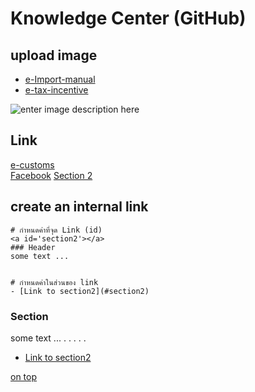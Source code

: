 Knowledge Center (GitHub)
===

## upload image
- [e-Import-manual](https://github.com/yosarawut/KnowledgeCenter/tree/master/KnowledgeCenter/e-Customs/e-Import/e-Import-manual/img)
- [e-tax-incentive](https://github.com/yosarawut/KnowledgeCenter/tree/master/img/e-tax-incentive)

![enter image description here](https://github.com/yosarawut/knowledge-base/raw/master/img/cover-knowledge.png)

## Link
<a id='top'></a>
[e-customs][1]  
[Facebook][2]
[Section 2][3]  
  
[1]: http://www.e-customs.co.th 
[2]: https://www.facebook.com/ECS.24hr/
[3]: #section2

## create an internal link


```
# กำหนดค่าที่จุด Link (id)
<a id='section2'></a>
### Header 
some text ...


# กำหนดค่าในส่วนของ link
- [Link to section2](#section2)
```

<a id='section2'></a>
### Section 
some text ...
.
.
.
.
.



- [Link to section2](#section2)



[on top](#top)
<!--stackedit_data:
eyJoaXN0b3J5IjpbLTI1OTc2MTAyNSwxNjA4MDUwNTg4LDE5OT
k2Njg3MTEsLTE5NzI3MjkwNDEsLTkzODc1ODAzNSwtMTU3NjE1
OTI2NiwzMTU2ODYwOThdfQ==
-->